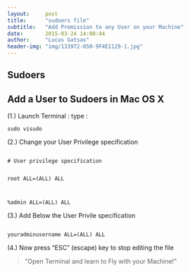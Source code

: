 ```yaml
---
layout:     post
title:      "sudoers file"
subtitle:   "Add Premission to any User on your Machine"
date:       2015-03-24 14:00:44
author:     "Lucas Gatsas"
header-img: "img/133972-050-9F4E1129-1.jpg"
---
```

<h2 class="section-heading"><strong>Sudoers</strong> </h2>

<h2 class="section-heading">Add a User to Sudoers in Mac OS X</h2>

(1.) Launch Terminal : type : 

<code>sudo visudo</code>


(2.) Change your User Privilege specification

<code>
# User privilege specification

root	ALL=(ALL) ALL

%admin	ALL=(ALL) ALL
</code>


(3.) Add Below the User Privile specification 

<code>
youradminusername ALL=(ALL) ALL
</code>


(4.)  Now press “ESC” (escape) key to stop editing the file



<blockquote>
	"Open Terminal and learn to Fly with your Machine!"
</blockquote>